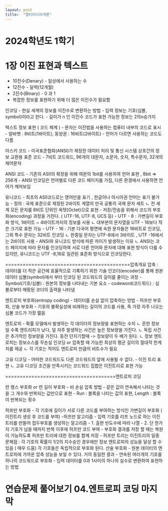 ```yaml
---
layout: post
title:  "멀티미디어개론"
---
```

# 2024학년도 1학기

# 1장 이진 표현과 텍스트

- 10진수(Denary) - 일상에서 사용하는 수
- 12진수 - 달력(12개월)
- 2진수(Binary) - 0 과 1
- 복잡한 정보를 표현하기 위해 더 많은 이진수가 필요함

인코딩
	- 현실 세계의 정보를 이진수로 변환하는 방법
	- 입력 정보는 기호(심볼, symbol)이라고 한다.
	- 길이가 n 인 이진수 코드가 표현 가능한 정보는 2의n승가지

텍스트 정보 표현 ( 코드 체계 )
	- 문자는 이진법을 사용하는 컴퓨터 내부의 코드로 표시
	- 알바벳 : 8비트(1바이트), 동양권 : 16비트(2바이트)
	- 언어가 다르면 사용하는 코드도 다름

아스키 코드
	- 미국표준협회(ANSI)가 제정한 데이터 처리 및 통신 시스템 상호간의 정보 교환용 표준 코드
	- 7비트 코드워드, 96개의 대문자, 소문자, 숫자, 특수문자, 32개의 제어문자

ANSI 코드
	- 기존의 ASII의 확장을 위해 여분의 1bit를 사용하여 언어 표현 , 8bit => 256개
	- ANSI 인코딩은 언어별로 다른 코드 페이지를 가짐, 다른 환경에서 사용하면 언어가 깨져보임

유니코드
	- 최초의 ASII코드로는 영어만을 표기 , 한글이나 아시아권 언어는 표기 불가능
	- 정의 : 국제 표준으로 제정된 2바이트 계열의 만국 공통의 국제 문자 세트
		ㄴ 전 세계 모든 문자를 8비트 단위인 옥텟(Octet)으로 표현
	- 저장/전송을 위해서 코드의 부호화(encoding) 과정을 거친다. ( UTF-16, UTF-8, UCS 등)
	- UTF - 8 : 가변길이 부호화 방식, 1바이트 ~ 4바이트까지의 정보를 사용
			ㄴ 대부분의 문자열을 UTF - 16보다 작은 크기로 표현 가능	
 	- UTF - 16 : 기본 다국어 평면에 속한 문자들은 16비트로 인코딩, 그외 특수 문자는 32비트 인코딩
			ㄴ 한중일 문자는 UTF-8에서 3바이트 , UTF -16에서는 2바이트 사용
	-  ANSI와 유니코드 방식에 따른 차이가 발생하는 이유
		ㄴ ANSI는 코드 페이지에 따라 문자를 인코딩하여 서로 다른 언어와 문자에 대해 표현 방식이 다를 수 있지만, 유니코드는 UTF -8,16로 일관된 표준화 방식으로 인코딩한다.

===========================================압축개요
압축 : 데이터를 더 적은 공간에 효율적으로 기록하기 위한 기술
	인코더(encoder)를 통해 원본 데이터 심볼(symbol)에서 부터 인코딩 된 코드워드의 길이를 줄이는 과정
	- Symbol(기호/심볼) : 원본의 정보를 나타내는 기본 요소
	- codeword(코드워드) : 심볼로부터 매핑된 코더의 출력을 나타냄

엔트로피 부호화(entropy coding)
	- 데이터를 손실 없이 압축하는 방법
	- 허프만 부호화, 산술 부호화
	- 기호의 불확실성에 비례하는 길이의 코드를 사용,  즉 가장 자주 나오는 심볼 코드가 가장 짧음

엔트로피 - 확률 모델에서 발생하는 각 데이터의 정보량을 표현하는 수치
	ㄴ 흔한 정보일 수록 엔트리피가 낮다, 덜 자주 발생하는 사건은 높은 정보량을 가진다. 
	ㄴ 독립 사건은 추가적인 정보량을 가진다. 동전 던지기할때 -> 정보량이 두 배가 된다.
	ㄴ 정보 엔트로피는 정보소스를 무손실 인코딩 or 압축할 때 가능한 최상의 평균 길이의 절대적 한계치를 제공
	ㄴ 각 기호는 적어도 엔트로피 만큼의 비트수가 필요

고유 디코딩
	- 어떠한 코드워드도 다른 코드워드의 앞에 사용될 수 없다.
	- 이진 트리 표현
		ㄴ 고유 디코딩 조건을 만족시키는 코드워드 집합은 이진트리로 표현 가능

======================================엔트로피 코딩

런 랭스 부호화 or 런 길이 부호화
	- 비 손실 압축 방법
	- 같은 값이 연속해서 나타는 것을 그 개수와 반복되는 값만으로 표현
	- Run : 블록을 나타는 값의 표현,  Length : 블록이 반복되는 횟수

허프만 부호화
	- 각 기호에 길이가 서로 다른 코드를 부여하는 방식인 가변길이 부호화 ( 이진트리 생성 후 코드를 부여)
   	-허프만 알고리즘
		- 입력 기호를 리프 노드로 하는 이진트리를 만들어 접두부호를 생성하는 알고리즘
		- 1. 출현 빈도수에 따라 나열 
		- 2. 단 한가지 기호가 남을 때까지 반복
	이후에 허프만 코드 부여 
	- 부호화 결과를 저장 할 때는 복원이 가능하도록 허프만 트리에 대한 정보를 함께 저장
	- 허프만 트리는 이진트리의 일종
	문제점 : 각 기호의 확률이 1/2의 지수승인 경우에만 정보 엔트로피의 성능을 달성 할 수 있음 ( 매우 드뭄)
			각 기호들은 독립적으로 부호화 된다.
산술 부호화 
	- 원본 데이터의 엔트로피에 가까운 압축 성능을 보일 수 있다. 거의 동일한 결과 
	- 연속된 여러개의 기호를 하나의 코드워드로 부호화
	- 입력 데이터를 0과 1사이의 하나의 실수로 변환하여 표현하는 방법

연습문제 풀어보기 04.엔트로피 코딩 마지막
=========================================
